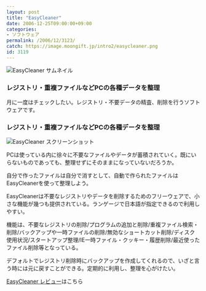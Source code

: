 ```yaml
---
layout: post
title: "EasyCleaner"
date: 2006-12-25T09:00:00+09:00
categories:
- ソフトウェア
permalink: /2006/12/3123/
catch: https://image.moongift.jp/intro2/easycleaner.png
id: 3119
---
```

 ![EasyCleaner サムネイル](https://image.moongift.jp/intro2/easycleaner.t.png "EasyCleaner サムネイル")
  

### レジストリ・重複ファイルなどPCの各種データを整理
  
月に一度はチェックしたい。レジストリ・不要データの精査、削除を行うソフトウェアです。  
<!--more-->  

### レジストリ・重複ファイルなどPCの各種データを整理
  

![EasyCleaner スクリーンショット](https://image.moongift.jp/intro2/easycleaner.png "EasyCleaner スクリーンショット")

  

PCは使っている内に徐々に不要なファイルやデータが蓄積されていく。既にいらないものであっても、整理せずにそのままになっていないだろうか。

  

自分で作ったファイルは自分で消すとして、自動で作られたファイルはEasyCleanerを使って整理しよう。

  

EasyCleanerは不要なレジストリやデータを削除するためのフリーウェアで、小さな機能が幾つも提供されている。ランゲージで日本語が指定できるので利用しやすい。

  

機能は、不要なレジストリの削除/プログラムの追加と削除/重複ファイル検索・削除/バックアップや一時ファイルの削除/無効なショートカット削除/ディスク使用状況/スタートアップ整理/IE一時ファイル・クッキー・履歴削除/最近使ったファイル削除等となっている。

  

デフォルトでレジストリ削除時にバックアップを作成してくれるので、いざと言う時には元に戻すことができる。定期的に利用し、整理を心がけたい。

  

[EasyCleaner レビュー](http://fw.moongift.jp/review/i-3140.html)はこちら

